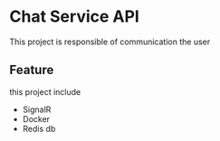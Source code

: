 # Chat Service API

This project is responsible of communication the user

## Feature

this project include

- SignalR
- Docker
- Redis db
